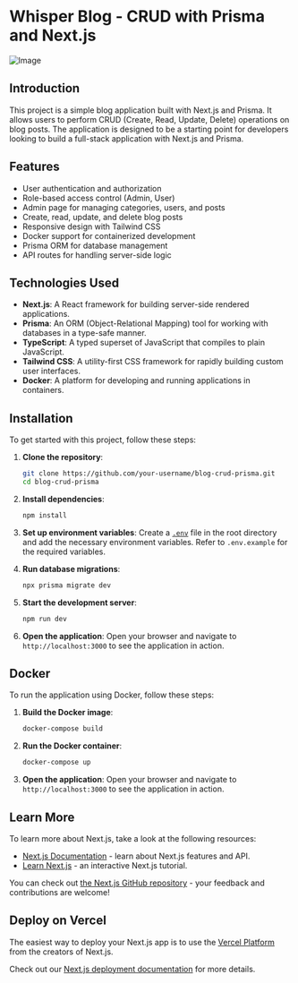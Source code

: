 
# Whisper Blog - CRUD with Prisma and Next.js
![Image](https://github.com/user-attachments/assets/fb4c5b3f-abc5-42b4-8848-2165cd33d424)
## Introduction

This project is a simple blog application built with Next.js and Prisma. It allows users to perform CRUD (Create, Read, Update, Delete) operations on blog posts. The application is designed to be a starting point for developers looking to build a full-stack application with Next.js and Prisma.

## Features

- User authentication and authorization
- Role-based access control (Admin, User)
- Admin page for managing categories, users, and posts
- Create, read, update, and delete blog posts
- Responsive design with Tailwind CSS
- Docker support for containerized development
- Prisma ORM for database management
- API routes for handling server-side logic

## Technologies Used

- **Next.js**: A React framework for building server-side rendered applications.
- **Prisma**: An ORM (Object-Relational Mapping) tool for working with databases in a type-safe manner.
- **TypeScript**: A typed superset of JavaScript that compiles to plain JavaScript.
- **Tailwind CSS**: A utility-first CSS framework for rapidly building custom user interfaces.
- **Docker**: A platform for developing and running applications in containers.

## Installation

To get started with this project, follow these steps:

1. **Clone the repository**:
    ```sh
    git clone https://github.com/your-username/blog-crud-prisma.git
    cd blog-crud-prisma
    ```

2. **Install dependencies**:
    ```sh
    npm install
    ```

3. **Set up environment variables**:
    Create a [`.env`](.env ) file in the root directory and add the necessary environment variables. Refer to `.env.example` for the required variables.

4. **Run database migrations**:
    ```sh
    npx prisma migrate dev
    ```

5. **Start the development server**:
    ```sh
    npm run dev
    ```

6. **Open the application**:
    Open your browser and navigate to `http://localhost:3000` to see the application in action.

## Docker

To run the application using Docker, follow these steps:

1. **Build the Docker image**:
    ```sh
    docker-compose build
    ```

2. **Run the Docker container**:
    ```sh
    docker-compose up
    ```

3. **Open the application**:
    Open your browser and navigate to `http://localhost:3000` to see the application in action.



## Learn More

To learn more about Next.js, take a look at the following resources:

- [Next.js Documentation](https://nextjs.org/docs) - learn about Next.js features and API.
- [Learn Next.js](https://nextjs.org/learn) - an interactive Next.js tutorial.

You can check out [the Next.js GitHub repository](https://github.com/vercel/next.js) - your feedback and contributions are welcome!

## Deploy on Vercel

The easiest way to deploy your Next.js app is to use the [Vercel Platform](https://vercel.com/new?utm_medium=default-template&filter=next.js&utm_source=create-next-app&utm_campaign=create-next-app-readme) from the creators of Next.js.

Check out our [Next.js deployment documentation](https://nextjs.org/docs/app/building-your-application/deploying) for more details.
